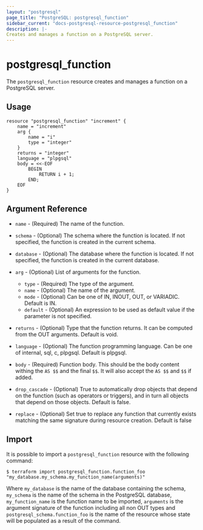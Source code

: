 ```yaml
---
layout: "postgresql"
page_title: "PostgreSQL: postgresql_function"
sidebar_current: "docs-postgresql-resource-postgresql_function"
description: |-
Creates and manages a function on a PostgreSQL server.
---
```


# postgresql\_function

The ``postgresql_function`` resource creates and manages a function on a PostgreSQL
server.

## Usage

```hcl
resource "postgresql_function" "increment" {
    name = "increment"
    arg {
        name = "i"
        type = "integer"
    }
    returns = "integer"
    language = "plpgsql"
    body = <<-EOF
        BEGIN
            RETURN i + 1;
        END;
    EOF
}
```

## Argument Reference

* `name` - (Required) The name of the function.

* `schema` - (Optional) The schema where the function is located.
  If not specified, the function is created in the current schema.

* `database` - (Optional) The database where the function is located.
  If not specified, the function is created in the current database.

* `arg` - (Optional) List of arguments for the function.
  * `type` - (Required) The type of the argument.
  * `name` - (Optional) The name of the argument.
  * `mode` - (Optional) Can be one of IN, INOUT, OUT, or VARIADIC. Default is IN.
  * `default` - (Optional) An expression to be used as default value if the parameter is not specified.

* `returns` - (Optional) Type that the function returns. It can be computed from the OUT arguments. Default is void.

* `language` - (Optional) The function programming language. Can be one of internal, sql, c, plpgsql. Default is plpgsql.

* `body` - (Required) Function body.
  This should be the body content withing the `AS $$` and the final `$$`. It will also accept the `AS $$` and `$$` if added.

* `drop_cascade` - (Optional) True to automatically drop objects that depend on the function (such as 
  operators or triggers), and in turn all objects that depend on those objects. Default is false.

* `replace` - (Optional) Set true to replace any function that currently exists matching the same signature during 
  resource creation. Default is false

## Import 

It is possible to import a `postgresql_function` resource with the following
command:

```
$ terraform import postgresql_function.function_foo "my_database.my_schema.my_function_name(arguments)"
```

Where `my_database` is the name of the database containing the schema,
`my_schema` is the name of the schema in the PostgreSQL database, `my_function_name` is the function name to be imported, `arguments` is the argument signature of the function including all non OUT types and
`postgresql_schema.function_foo` is the name of the resource whose state will be
populated as a result of the command.
